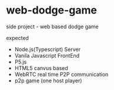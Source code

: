# web-dodge-game

side project - web based dodge game

expected

- Node.js(Typescript) Server
- Vanila Javascript FrontEnd
- P5.js
- HTML5 canvus based
- WebRTC real time P2P communication
- p2p game (one host player)
